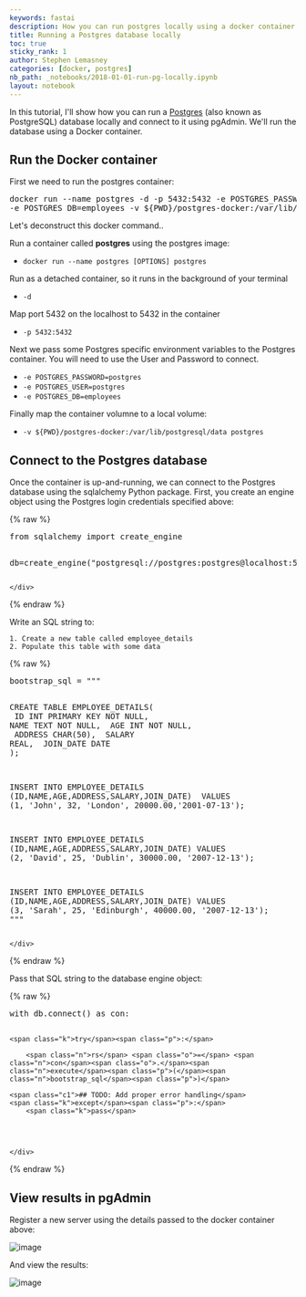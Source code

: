 ```yaml
---
keywords: fastai
description: How you can run postgres locally using a docker container
title: Running a Postgres database locally
toc: true
sticky_rank: 1
author: Stephen Lemasney
categories: [docker, postgres]
nb_path: _notebooks/2018-01-01-run-pg-locally.ipynb
layout: notebook
---
```


<!--
#################################################
### THIS FILE WAS AUTOGENERATED! DO NOT EDIT! ###
#################################################
# file to edit: _notebooks/2018-01-01-run-pg-locally.ipynb
-->

<div class="container" id="notebook-container">
        
<div class="cell border-box-sizing text_cell rendered"><div class="inner_cell">
<div class="text_cell_render border-box-sizing rendered_html">
<p>In this tutorial, I'll show how you can run a <a href="https://www.postgresql.org/">Postgres</a> (also known as PostgreSQL) database locally and connect to it using pgAdmin. We'll run the database using a Docker container.</p>

</div>
</div>
</div>
<div class="cell border-box-sizing text_cell rendered"><div class="inner_cell">
<div class="text_cell_render border-box-sizing rendered_html">
<h2 id="Run-the-Docker-container">Run the Docker container<a class="anchor-link" href="#Run-the-Docker-container"> </a></h2><p>First we need to run the postgres container:</p>
<div class="highlight"><pre><span></span>docker run --name postgres -d -p <span class="m">5432</span>:5432 -e <span class="nv">POSTGRES_PASSWORD</span><span class="o">=</span>postgres -e <span class="nv">POSTGRES_USER</span><span class="o">=</span>postgres <span class="se">\</span>
-e <span class="nv">POSTGRES_DB</span><span class="o">=</span>employees -v <span class="si">${</span><span class="nv">PWD</span><span class="si">}</span>/postgres-docker:/var/lib/postgresql/data postgres
</pre></div>
<p>Let's deconstruct this docker command..</p>
<p>Run a container called <b>postgres</b> using the postgres image:</p>
<ul>
<li><code>docker run --name postgres [OPTIONS] postgres</code></li>
</ul>
<p>Run as a detached container, so it runs in the background of your terminal</p>
<ul>
<li><code>-d</code></li>
</ul>
<p>Map port 5432 on the localhost to 5432 in the container</p>
<ul>
<li><code>-p 5432:5432</code></li>
</ul>
<p>Next we pass some Postgres specific environment variables to the Postgres container. You will need to use the User and Password to connect.</p>
<ul>
<li><code>-e POSTGRES_PASSWORD=postgres</code></li>
<li><code>-e POSTGRES_USER=postgres</code> </li>
<li><code>-e POSTGRES_DB=employees</code></li>
</ul>
<p>Finally map the container volumne to a local volume:</p>
<ul>
<li><code>-v ${PWD}/postgres-docker:/var/lib/postgresql/data postgres</code></li>
</ul>

</div>
</div>
</div>
<div class="cell border-box-sizing text_cell rendered"><div class="inner_cell">
<div class="text_cell_render border-box-sizing rendered_html">
<h2 id="Connect-to-the-Postgres-database">Connect to the Postgres database<a class="anchor-link" href="#Connect-to-the-Postgres-database"> </a></h2><p>Once the container is up-and-running, we can connect to the Postgres database using the sqlalchemy Python package. First, you create an engine object using the Postgres login credentials specified above:</p>

</div>
</div>
</div>
    {% raw %}
    
<div class="cell border-box-sizing code_cell rendered">
<div class="input">

<div class="inner_cell">
    <div class="input_area">
<div class=" highlight hl-ipython3"><pre><span></span><span class="kn">from</span> <span class="nn">sqlalchemy</span> <span class="kn">import</span> <span class="n">create_engine</span> 

<span class="n">db</span><span class="o">=</span><span class="n">create_engine</span><span class="p">(</span><span class="s2">&quot;postgresql://postgres:postgres@localhost:5432/employees&quot;</span><span class="p">)</span>
</pre></div>

    </div>
</div>
</div>

</div>
    {% endraw %}

<div class="cell border-box-sizing text_cell rendered"><div class="inner_cell">
<div class="text_cell_render border-box-sizing rendered_html">
<p>Write an SQL string to:</p>

<pre><code>1. Create a new table called employee_details
2. Populate this table with some data</code></pre>

</div>
</div>
</div>
    {% raw %}
    
<div class="cell border-box-sizing code_cell rendered">
<div class="input">

<div class="inner_cell">
    <div class="input_area">
<div class=" highlight hl-ipython3"><pre><span></span><span class="n">bootstrap_sql</span> <span class="o">=</span> <span class="s2">&quot;&quot;&quot;</span>

<span class="s2">CREATE TABLE EMPLOYEE_DETAILS(</span>
<span class="s2">   ID INT PRIMARY KEY     NOT NULL,</span>
<span class="s2">   NAME           TEXT    NOT NULL,</span>
<span class="s2">   AGE            INT     NOT NULL,</span>
<span class="s2">   ADDRESS        CHAR(50),</span>
<span class="s2">   SALARY         REAL,</span>
<span class="s2">   JOIN_DATE      DATE</span>
<span class="s2">);</span>

<span class="s2">INSERT INTO EMPLOYEE_DETAILS (ID,NAME,AGE,ADDRESS,SALARY,JOIN_DATE) </span>
<span class="s2">VALUES (1, &#39;John&#39;, 32, &#39;London&#39;, 20000.00,&#39;2001-07-13&#39;);</span>

<span class="s2">INSERT INTO EMPLOYEE_DETAILS (ID,NAME,AGE,ADDRESS,SALARY,JOIN_DATE)</span>
<span class="s2">VALUES (2, &#39;David&#39;, 25, &#39;Dublin&#39;, 30000.00, &#39;2007-12-13&#39;);</span>

<span class="s2">INSERT INTO EMPLOYEE_DETAILS (ID,NAME,AGE,ADDRESS,SALARY,JOIN_DATE)</span>
<span class="s2">VALUES (3, &#39;Sarah&#39;, 25, &#39;Edinburgh&#39;, 40000.00, &#39;2007-12-13&#39;);</span>
<span class="s2">&quot;&quot;&quot;</span>
</pre></div>

    </div>
</div>
</div>

</div>
    {% endraw %}

<div class="cell border-box-sizing text_cell rendered"><div class="inner_cell">
<div class="text_cell_render border-box-sizing rendered_html">
<p>Pass that SQL string to the database engine object:</p>

</div>
</div>
</div>
    {% raw %}
    
<div class="cell border-box-sizing code_cell rendered">
<div class="input">

<div class="inner_cell">
    <div class="input_area">
<div class=" highlight hl-ipython3"><pre><span></span><span class="k">with</span> <span class="n">db</span><span class="o">.</span><span class="n">connect</span><span class="p">()</span> <span class="k">as</span> <span class="n">con</span><span class="p">:</span>
    
    <span class="k">try</span><span class="p">:</span>

        <span class="n">rs</span> <span class="o">=</span> <span class="n">con</span><span class="o">.</span><span class="n">execute</span><span class="p">(</span><span class="n">bootstrap_sql</span><span class="p">)</span>
    
    <span class="c1">## TODO: Add proper error handling</span>
    <span class="k">except</span><span class="p">:</span>
        <span class="k">pass</span>
</pre></div>

    </div>
</div>
</div>

</div>
    {% endraw %}

<div class="cell border-box-sizing text_cell rendered"><div class="inner_cell">
<div class="text_cell_render border-box-sizing rendered_html">
<h2 id="View-results-in-pgAdmin">View results in pgAdmin<a class="anchor-link" href="#View-results-in-pgAdmin"> </a></h2><p>Register a new server using the details passed to the docker container above:</p>
<p><img src="tutorials/images/copied_from_nb/../images/pg_admin_register.png" alt="image"></p>
<p>And view the results:</p>
<p><img src="tutorials/images/copied_from_nb/../images/pg_results.png" alt="image"></p>

</div>
</div>
</div>
</div>
 

